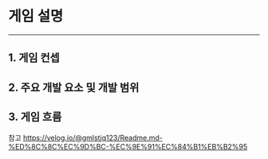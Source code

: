 # 게임 설명
---
## 1. 게임 컨셉
## 2. 주요 개발 요소 및 개발 범위
## 3. 게임 흐름

참고
<https://velog.io/@gmlstjq123/Readme.md-%ED%8C%8C%EC%9D%BC-%EC%9E%91%EC%84%B1%EB%B2%95>
